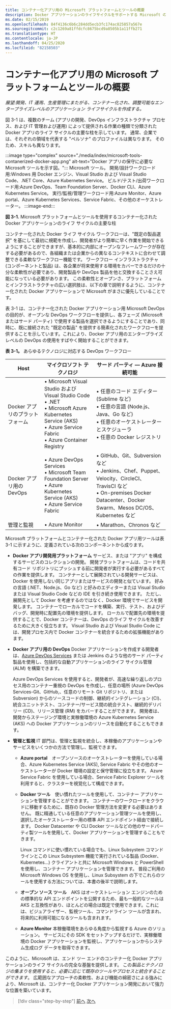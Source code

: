 ```yaml
---
title: コンテナー化アプリ用の Microsoft プラットフォームとツールの概要
description: Docker アプリケーションのライフサイクルをサポートする Microsoft のサービスについて説明します。
ms.date: 02/15/2019
ms.openlocfilehash: 84f4136c6b6c284dd5ecb3fc174ac825857a567e
ms.sourcegitcommit: c2c1269a81ffdcfc8675bcd9a8505b1a11ffb271
ms.translationtype: HT
ms.contentlocale: ja-JP
ms.lasthandoff: 04/25/2020
ms.locfileid: "82158503"
---
```

# <a name="introduction-to-the-microsoft-platform-andtools-for-containerized-apps"></a>コンテナー化アプリ用の Microsoft プラットフォームとツールの概要

*展望:開発、IT 運用、生産管理にまたがる、コンテナー化され、調整可能なエンタープライズレベルのアプリケーション ライフサイクルを作成する。*

図 3-1 は、複数のチーム (アプリの開発、DevOps インフラストラクチャ プロセス、および IT 管理および運用) によって提供される作業の種類で分類された Docker アプリのライフ サイクルの主要な柱を示しています。 通常、企業では、それぞれの領域を代表する "ペルソナ" のプロファイルは異なります。 そのため、スキルも異なります。

:::image type="complex" source="./media/index/microsoft-tools-contanerized-docker-app.png" alt-text="Docker アプリの保守に必要な Microsoft ツールを示す図。":::
Microsoft ツール。 開発/設計ワークロード用:Windows 用 Docker エンジン、Visual Studio および Visual Studio Code、.NET Core、Azure Kubernetes Service。 ビルド/テスト/出荷ワークロード用:Azure DevOps、Team Foundation Server、Docker CLI、Azure Kubernetes Service。 実行/監視/管理ワークロード用:Azure Monitor、Azure portal、Azure Kubernetes Services、Service Fabric、その他のオーケストレーター。
:::image-end:::

**図 3-1.** Microsoft プラットフォームとツールを使用するコンテナー化された Docker アプリケーションのライフ サイクルの主要な柱

コンテナー化された Docker ライフ サイクル ワークフローは、"既定の製品選択" を基にして最初に規範を作成し、開発者がより簡単に早く作業を開始できるようにすることができますが、基本的に内部にオープンなフレームワークが存在する必要があるので、各組織または企業からの異なるコンテキストに合わせて調整できる柔軟なワークフロー機能です。 ワークフロー インフラストラクチャ (コンポーネントと製品) は、各企業が将来使用する環境をカバーできるだけの十分な柔軟性が必要であり、開発製品や DevOps 製品を他と交換することさえ可能になっている必要があります。 この柔軟性とオープンさ、プラットフォームとインフラストラクチャの広い選択肢は、以下の章で説明するように、コンテナー化された Docker アプリケーションで Microsoft がまさに優先していることです。

表 3-1 は、コンテナー化された Docker アプリケーション用 Microsoft DevOps の目的が、オープンな DevOps ワークフローを提供し、各フェーズ (Microsoft またはサード パーティ) で使用する製品を選択できるようにすることであり、同時に、既に接続された "既定の製品" を提供する簡素化されたワークフローを提供することを示しています。これにより、Docker アプリ用のエンタープライズレベルの DevOps の使用をすばやく開始することができます。

**表 3-1。** あらゆるテクノロジに対応する DevOps ワークフロー

| Host | マイクロソフト テクノロジ | サード パーティ — Azure 接続可能 |
| ---------------------------| ----------------------------------------------------| --------------------------------------------------------------------------------|
| Docker アプリのプラットフォーム   | • Microsoft Visual Studio および Visual Studio Code<br /> • .NET<br /> • Microsoft Azure Kubernetes Service (AKS)<br /> • Azure Service Fabric<br /> • Azure Container Registry<br /> | • 任意のコード エディター (Sublime など)<br /> • 任意の言語 (Node.js、Java、Go など)<br /> • 任意のオーケストレーターとスケジューラ<br /> • 任意の Docker レジストリ<br /> |
| Docker アプリ用の DevOps     | • Azure DevOps Services<br /> • Microsoft Team Foundation Server<br /> • Azure Kubernetes Service (AKS)<br /> • Azure Service Fabric<br /> | • GitHub、Git、Subversion など<br /> • Jenkins、Chef、Puppet、Velocity、CircleCI、TravisCI など<br /> • On-premises Docker Datacenter、Docker Swarm、Mesos DC/OS、Kubernetes など<br /> |
| 管理と監視  | • Azure Monitor | • Marathon、Chronos など<br />|

Microsoft プラットフォームとコンテナー化された Docker アプリ用ツールは表 3-1 に示すように、定義されている次のコンポーネントから成ります。

- **Docker アプリ開発用プラットフォーム** サービス、または "アプリ" を構成するサービスのコレクションの開発。 開発プラットフォームは、コードを共有コード リポジトリにプッシュする前に開発者が実行する必要があるすべての作業を提供します。 コンテナーとして展開されている開発サービスは、Docker を使用しない同じアプリまたはサービスの開発と似ています。 好みの言語 (.NET、Node.js、Go など) と好みのエディターまたは Visual Studio または Visual Studio Code などの IDE を引き続き使用できます。 ただし、展開先として Docker を考慮するのではなく、Docker 環境でサービスを開発します。 コンテナーでローカルでコードを構築、実行、テスト、およびデバッグ、開発時に配置先の環境を提供します。 ローカルで配置先の環境を提供することで、Docker コンテナーは、DevOps のライフ サイクルを改善するために大きく役立ちます。 Visual Studio および Visual Studio Code には、開発プロセス内で Docker コンテナーを統合するための拡張機能があります。

- **Docker アプリ用の DevOps** Docker アプリケーションを作成する開発者は、[Azure DevOps Services](https://azure.microsoft.com/services/devops/) または Jenkins のような他のサード パーティ製品を使用し、包括的な自動アプリケーションのライフ サイクル管理 (ALM) を構築できます。

  Azure DevOps Services を使用すると、開発者が、高速な繰り返しのプロセス用のコンテナー重視の DevOps を作成し、任意の場所 (Azure DevOps Services-Git、GitHub,、任意のリモート Git リポジトリ、または Subversion) からのソースコードの制御、継続的インテグレーション (CI)、統合ユニットテスト、コンテナー/サービス間の統合テスト、継続的デリバリー (CD)、リリース管理 (RM) をカバーすることができます。 開発者は、開発からステージング環境と実稼働環境の Azure Kubernetes Service (AKS) への Docker アプリケーションのリリースを自動化することもできます。

- **管理と監視** IT 部門は、管理と監視を統合し、本稼働のアプリケーションやサービスをいくつかの方法で管理し、監視できます。

  - **Azure portal** オープンソースのオーケストレーターを使用している場合、Azure Kubernetes Service (AKS), Service Fabric やその他のオーケストレーターが Docker 環境の設定と保守管理に役立ちます。 Azure Service Fabric を使用している場合、Service Fabric Explorer ツールを利用すると、クラスターを視覚化して構成できます。

  - **Docker ツール** 使い慣れたツールを使用して、コンテナー アプリケーションを管理することができます。 コンテナーのワークロードをクラウドに移動するために、既存の Docker 管理方法を変更する必要はありません。 既に精通している任意のアプリケーション管理ツールを使用し、選択したオーケストレーター用の標準 API エンドポイント経由で接続します。 Docker Datacenter や CLI Docker ツールなどの他のサードパーティ製ツールを使用して、Docker アプリケーションを管理することもできます。

    Linux コマンドに使い慣れている場合でも、Linux Subsystem コマンド ラインとこの Linux Subsystem 機能で実行されている製品 (Docker、Kubernetes…) クライアントと共に Microsoft Windows と PowerShell を使用し、コンテナー アプリケーションを管理できます。 普段ご利用の Microsoft Windows OS を使用し、Linux Subsystem の下でこれらのツールを使用する方法については、本書の後半で説明します。

  - **オープン ソース ツール** AKS はオーケストレーション エンジンのための標準的な API エンドポイントを公開するため、最も一般的なツールは AKS と互換性があり、ほとんどの場合は既定で使用できます。これには、ビジュアライザー、監視ツール、コマンドライン ツールが含まれ、将来的に利用可能になるツールも含まれます。

  - **Azure Monitor** 本稼働環境をあらゆる角度から監視する Azure のソリューション。 サービスにその SDK をセットアップするだけで、実稼働環境の Docker アプリケーションを監視し、アプリケーションからシステム生成ログ データを取得できます。

このように、Microsoft は、エンド ツー エンドのコンテナー化 Docker アプリケーションのライフ サイクルの完全な基盤を提供します。 この*製品とテクノロジの集まりを使用すると、必要に応じて既存のツールやプロセスと統合することができます*。 広範囲なアプローチの柔軟性、および機能の綿密さによる強みにより、Microsoft は、コンテナー化 Docker アプリケーション開発において強力な位置を築いています。

>[!div class="step-by-step"]
>[前へ](../Docker-application-lifecycle/containers-foundation-for-devops-collaboration.md)
>[次へ](../design-develop-containerized-apps/index.md)
